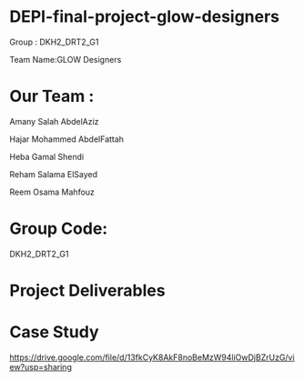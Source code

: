 # DEPI-final-project-glow-designers
Group :  DKH2_DRT2_G1  

Team Name:GLOW Designers
# Our Team :

Amany Salah AbdelAziz 

Hajar Mohammed AbdelFattah 

Heba Gamal Shendi 

Reham Salama ElSayed

Reem Osama Mahfouz

# Group Code:
DKH2_DRT2_G1

# Project Deliverables

# Case Study
https://drive.google.com/file/d/13fkCyK8AkF8noBeMzW94liOwDjBZrUzG/view?usp=sharing
